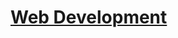 
<h1><a href=https://medium.com/tag/web-development/recommended target="_blank" rel="noopener noreferrer">Web Development</a></h1>

